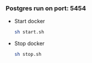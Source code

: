 ### Postgres run on port: 5454

* Start docker
    ```bash
    sh start.sh
    ```

* Stop docker
    ```bash
    sh stop.sh
    ```